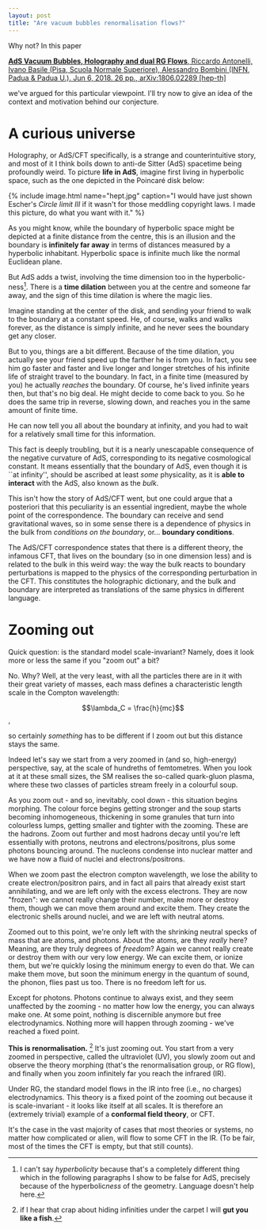 ```yaml
---
layout: post
title: "Are vacuum bubbles renormalisation flows?"
---
```


Why not? In this paper

[**AdS Vacuum Bubbles, Holography and dual RG Flows**, Riccardo Antonelli, Ivano Basile (Pisa, Scuola Normale Superiore), Alessandro Bombini (INFN, Padua & Padua U.). Jun 6, 2018. 26 pp., arXiv:1806.02289 \[hep-th\]](https://arxiv.org/abs/1806.02289)

we've argued for this particular viewpoint. I'll try now to give an idea of the context and motivation behind our conjecture.

# A curious universe

Holography, or AdS/CFT specifically, is a strange and counterintuitive story, and most of it I think boils down to anti-de Sitter (AdS) spacetime being profoundly weird. To picture **life in AdS**, imagine first living in hyperbolic space, such as the one depicted in the Poincaré disk below:

{% include image.html name="hept.jpg" caption="I would have just shown Escher's *Circle limit III* if it wasn't for those meddling copyright laws. I made this picture, do what you want with it." %}

As you might know, while the boundary of hyperbolic space might be depicted at a finite distance from the centre, this is an illusion and the boundary is **infinitely far away** in terms of distances measured by a hyperbolic inhabitant. Hyperbolic space is infinite much like the normal Euclidean plane.

But AdS adds a twist, involving the time dimension too in the hyperbolic-ness[^1]. There is a **time dilation** between you at the centre and someone far away, and the sign of this time dilation is where the magic lies. 

Imagine standing at the center of the disk, and sending your friend to walk to the boundary at a constant speed. He, of course, walks and walks forever, as the distance is simply infinite, and he never sees the boundary get any closer.

But to you, things are a bit different. Because of the time dilation, you actually see your friend speed up the farther he is from you. In fact, you see him go faster and faster and live longer and longer stretches of his infinite life of straight travel to the boundary. In fact, in a finite time (measured by you) he actually *reaches* the boundary. Of course, he's lived infinite years then, but that's no big deal. He might decide to come back to you. So he does the same trip in reverse, slowing down, and reaches you in the same amount of finite time.

He can now tell you all about the boundary at infinity, and you had to wait for a relatively small time for this information.

This fact is deeply troubling, but it is a nearly unescapable consequence of the negative curvature of AdS, corresponding to its negative cosmological constant. It means essentially that the boundary of AdS, even though it is ``at infinity'', should be ascribed at least *some* physicality, as it is **able to interact** with the AdS, also known as the *bulk*.

This isn't how the story of AdS/CFT went, but one could argue that a posteriori that this peculiarity is an essential ingredient, maybe the whole point of the correspondence. The boundary can receive and send gravitational waves, so in some sense there is a dependence of physics in the bulk from *conditions on the boundary*, or... **boundary conditions**. 

The AdS/CFT correspondence states that there is a different theory, the infamous CFT, that lives on the boundary (so in one dimension less) and is related to the bulk in this weird way: the way the bulk reacts to boundary perturbations is mapped to the physics of the corresponding perturbation in the CFT. This constitutes the holographic dictionary, and the bulk and boundary are interpreted as translations of the same physics in different language.

# Zooming out

Quick question: is the standard model scale-invariant? Namely, does it look more or less the same if you "zoom out" a bit?

No. Why? Well, at the very least, with all the particles there are in it with their great variety of masses, each mass defines a characteristic length scale in the Compton wavelength:

$$\lambda_C = \frac{h}{mc}$$,

so certainly *something* has to be different if I zoom out but this distance stays the same. 

Indeed let's say we start from a very zoomed in (and so, high-energy) perspective, say, at the scale of hundreths of femtometres. When you look at it at these small sizes, the SM realises the so-called quark-gluon plasma, where these two classes of particles stream freely in a colourful soup.

As you zoom out - and so, inevitably, cool down - this situation begins morphing. The colour force begins getting stronger and the soup starts becoming inhomogeneous, thickening in some granules that turn into colourless lumps, getting smaller and tighter with the zooming. These are the hadrons. Zoom out further and most hadrons decay until you're left essentially with protons, neutrons and electrons/positrons, plus some photons bouncing around. The nucleons condense into nuclear matter and we have now a fluid of nuclei and electrons/positrons.

When we zoom past the electron compton wavelength, we lose the ability to create electron/positron pairs, and in fact all pairs that already exist start annihilating, and we are left only with the excess electrons. They are now "frozen": we cannot really change their number, make more or destroy them, though we can move them around and excite them. They create the electronic shells around nuclei, and we are left with neutral atoms.

Zoomed out to this point, we're only left with the shrinking neutral specks of mass that are atoms, and photons. About the atoms, are they *really* here? Meaning, are they truly degrees of *freedom*? Again we cannot really create or destroy them with our very low energy. We can excite them, or ionize them, but we're quickly losing the minimum energy to even do that. We can make them move, but soon the minimum energy in the quantum of sound, the phonon, flies past us too. There is no freedom left for us.

Except for photons. Photons continue to always exist, and they seem unaffected by the zooming - no matter how low the energy, you can always make one. At some point, nothing is discernible anymore but free electrodynamics. Nothing more will happen through zooming - we've reached a fixed point.

**This is renormalisation.** [^2] It's just zooming out. You start from a very zoomed in perspective, called the ultraviolet (UV), you slowly zoom out and observe the theory morphing (that's the renormalisation group, or RG flow), and finally when you zoom infinitely far you reach the infrared (IR).

Under RG, the standard model flows in the IR into free (i.e., no charges) electrodynamics. This theory is a fixed point of the zooming out because it is scale-invariant - it looks like itself at all scales. It is therefore an (extremely trivial) example of a **conformal field theory**, or CFT.

It's the case in the vast majority of cases that most theories or systems, no matter how complicated or alien, will flow to some CFT in the IR. (To be fair, most of the times the CFT is empty, but that still counts).

[^1]: I can't say *hyperbolicity* because that's a completely different thing which in the following paragraphs I show to be false for AdS, precisely because of the hyperbolic*ness* of the geometry. Language doesn't help here.

[^2]: if I hear that crap about hiding infinities under the carpet I will **gut you like a fish**.
